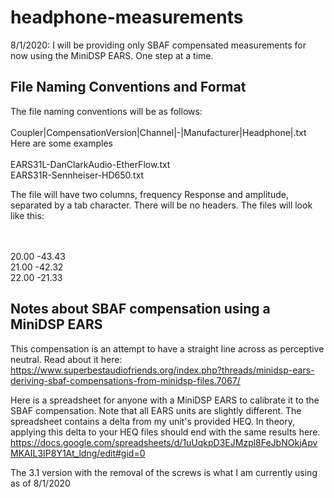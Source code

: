 # headphone-measurements

8/1/2020: I will be providing only SBAF compensated measurements for now using the MiniDSP EARS. One step at a time.


## File Naming Conventions and Format

The file naming conventions will be as follows:<br><br>
Coupler|CompensationVersion|Channel|-|Manufacturer|Headphone|.txt<br>
Here are some examples<br><br>
EARS31L-DanClarkAudio-EtherFlow.txt<br>
EARS31R-Sennheiser-HD650.txt            


The file will have two columns, frequency Response and amplitude, separated by a tab character. There will be no headers. The files will look like this:<br>
<br><br>

20.00   -43.43<br>
21.00   -42.32<br>
22.00   -21.33<br>


## Notes about SBAF compensation using a MiniDSP EARS

This compensation is an attempt to have a straight line across as perceptive neutral. Read about it here:
https://www.superbestaudiofriends.org/index.php?threads/minidsp-ears-deriving-sbaf-compensations-from-minidsp-files.7067/

Here is a spreadsheet for anyone with a MiniDSP EARS to calibrate it to the SBAF compensation. 
Note that all EARS units are slightly different. The spreadsheet contains a delta from my unit's provided HEQ.
In theory, applying this delta to your HEQ files should end with the same results here.
https://docs.google.com/spreadsheets/d/1uUqkpD3EJMzpl8FeJbNOkjApvMKAIL3IP8Y1At_ldng/edit#gid=0

The 3.1 version with the removal of the screws is what I am currently using as of 8/1/2020
